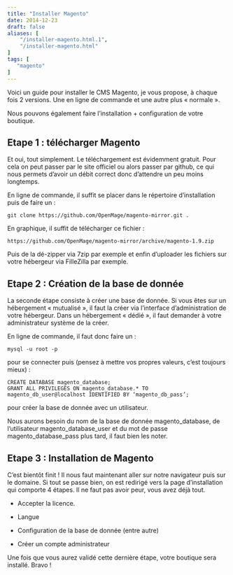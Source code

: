 ```yaml
---
title: "Installer Magento"
date: 2014-12-23
draft: false
aliases: [
    "/installer-magento.html.1",
    "/installer-magento.html"
]
tags: [
   "magento"
]
---
```

Voici un guide pour installer le CMS Magento, je vous propose, à chaque fois 2 versions. Une en ligne de commande et une autre plus « normale ».

Nous pouvons également faire l’installation + configuration de votre boutique.

## Etape 1 : télécharger Magento

Et oui, tout simplement. Le téléchargement est évidemment gratuit. Pour cela on peut passer par le site officiel ou alors passer par github, ce qui nous permets d’avoir un débit correct donc d’attendre un peu moins longtemps.

En ligne de commande, il suffit se placer dans le répertoire d’installation puis de faire un :

```
git clone https://github.com/OpenMage/magento-mirror.git .
```

En graphique, il suffit de télécharger ce fichier :

```
https://github.com/OpenMage/magento-mirror/archive/magento-1.9.zip
```

Puis de la dé-zipper via 7zip par exemple et enfin d’uploader les fichiers sur votre hébergeur via FilleZilla par exemple.

## Etape 2 : Création de la base de donnée

La seconde étape consiste à créer une base de donnée. Si vous êtes sur un hébergement « mutualisé », il faut la créer via l’interface d’administration de votre hébergeur. Dans un hébergement « dédié », il faut demander à votre administrateur système de la créer.

En ligne de commande, il faut donc faire un :

```
mysql -u root -p
```
pour se connecter puis (pensez à mettre vos propres valeurs, c’est toujours mieux) :

```
CREATE DATABASE magento_database;
GRANT ALL PRIVILEGES ON magento_database.* TO magento_db_user@localhost IDENTIFIED BY ‘magento_db_pass’;
```
pour créer la base de donnée avec un utilisateur.

Nous aurons besoin du nom de la base de donnée magento_database, de l’utilisateur magento_database_user et du mot de passe magento_database_pass plus tard, il faut bien les noter.

## Etape 3 : Installation de Magento

C’est bientôt finit ! Il nous faut maintenant aller sur notre navigateur puis sur le domaine. Si tout se passe bien, on est redirigé vers la page d’installation qui comporte 4 étapes. Il ne faut pas avoir peur, vous avez déjà tout.

- Accepter la licence.

- Langue

- Configuration de la base de donnée (entre autre)

- Créer un compte administrateur

Une fois que vous aurez validé cette dernière étape, votre boutique sera installé. Bravo !